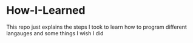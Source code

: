 # How-I-Learned
This repo just explains the steps I took to learn how to program different langauges and some things I wish I did
